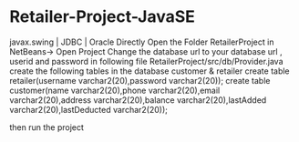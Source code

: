 # Retailer-Project-JavaSE
javax.swing | JDBC | Oracle 
Directly Open the Folder RetailerProject in NetBeans-> Open Project
Change the database url to your database url , userid and password in following file RetailerProject/src/db/Provider.java
create the following tables in the database customer & retailer
create table retailer(username varchar2(20),password varchar2(20));
create table customer(name varchar2(20),phone varchar2(20),email varchar2(20),address varchar2(20),balance varchar2(20),lastAdded varchar2(20),lastDeducted varchar2(20));

then run the project
